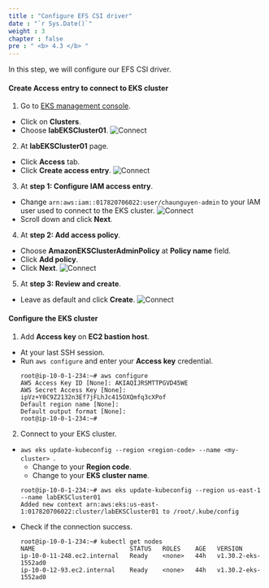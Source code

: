 ```yaml
---
title : "Configure EFS CSI driver"
date : "`r Sys.Date()`"
weight : 3
chapter : false
pre : " <b> 4.3 </b> "
---
```


In this step, we will configure our EFS CSI driver.

#### Create **Access entry** to connect to EKS cluster
1. Go to [EKS management console](https://console.aws.amazon.com/eks/home).
  - Click on **Clusters**.
  - Choose **labEKSCluster01**.
  ![Connect](/images/4.configure/ws01-configure12.png)

2. At **labEKSCluster01** page.
  - Click **Access** tab.
  - Click **Create access entry**.
  ![Connect](/images/4.configure/ws01-configure08.png)

3. At **step 1: Configure IAM access entry**.
  - Change ``arn:aws:iam::017820706022:user/chaunguyen-admin`` to your IAM user used to connect to the EKS cluster.
  ![Connect](/images/4.configure/ws01-configure09.png)
  - Scroll down and click **Next**.

4. At **step 2: Add access policy**.
  - Choose **AmazonEKSClusterAdminPolicy** at **Policy name** field.
  - Click **Add policy**.
  - Click **Next**.
  ![Connect](/images/4.configure/ws01-configure10.png)

5. At **step 3: Review and create**.
  - Leave as default and click **Create**.
  ![Connect](/images/4.configure/ws01-configure11.png)

#### Configure the EKS cluster
1. Add **Access key** on **EC2 bastion host**.
  - At your last SSH session.
  - Run ``aws configure`` and enter your **Access key** credential.
    ```
    root@ip-10-0-1-234:~# aws configure
    AWS Access Key ID [None]: AKIAQIJRSMTTPGVD45WE
    AWS Secret Access Key [None]: ipVz+Y0C9Z2132n3Ef7jFLhJc415OXQmfq3cXPof
    Default region name [None]:
    Default output format [None]:
    root@ip-10-0-1-234:~#
    ```

2. Connect to your EKS cluster.
  - ``aws eks update-kubeconfig --region <region-code> --name <my-cluster>
``.
    + Change <region-code> to your **Region code**.
    + Change <my-cluster> to your **EKS cluster name**.
    ```
    root@ip-10-0-1-234:~# aws eks update-kubeconfig --region us-east-1 --name labEKSCluster01
    Added new context arn:aws:eks:us-east-1:017820706022:cluster/labEKSCluster01 to /root/.kube/config
    ```
  - Check if the connection success.
    ```
    root@ip-10-0-1-234:~# kubectl get nodes
    NAME                          STATUS   ROLES    AGE   VERSION
    ip-10-0-11-248.ec2.internal   Ready    <none>   44h   v1.30.2-eks-1552ad0
    ip-10-0-12-93.ec2.internal    Ready    <none>   44h   v1.30.2-eks-1552ad0
    ```    


    